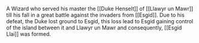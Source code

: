 A Wizard who served his master the [[Duke Henselt]] of [[Llawyr un Mawr]] till his fall in a great battle against the invaders from [[Esgid]].  Due to his defeat, the Duke lost ground to Esgid, this loss lead to Esgid gaining control of the island between it and Llawyr un Mawr and consequently, [[Esgid Llai]] was formed. 